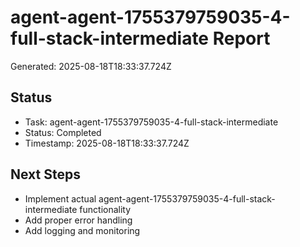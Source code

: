 # agent-agent-1755379759035-4-full-stack-intermediate Report

Generated: 2025-08-18T18:33:37.724Z

## Status
- Task: agent-agent-1755379759035-4-full-stack-intermediate
- Status: Completed
- Timestamp: 2025-08-18T18:33:37.724Z

## Next Steps
- Implement actual agent-agent-1755379759035-4-full-stack-intermediate functionality
- Add proper error handling
- Add logging and monitoring
